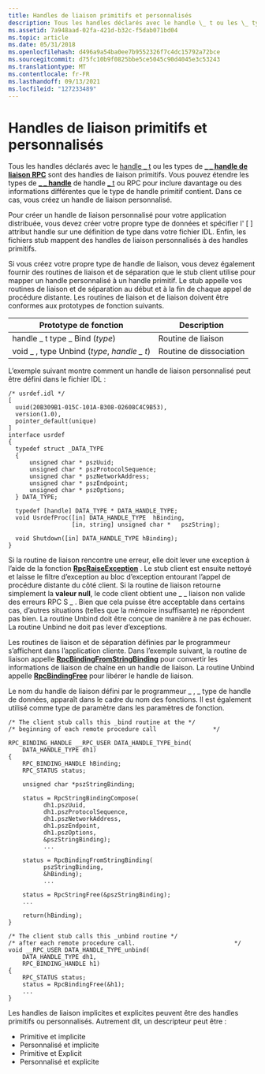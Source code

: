 ```yaml
---
title: Handles de liaison primitifs et personnalisés
description: Tous les handles déclarés avec le handle \_ t ou les \_ types de handle de liaison RPC \_ sont des handles de liaison primitifs.
ms.assetid: 7a948aad-02fa-421d-b32c-f5dab071bd04
ms.topic: article
ms.date: 05/31/2018
ms.openlocfilehash: d496a9a54ba0ee7b9552326f7c4dc15792a72bce
ms.sourcegitcommit: d75fc10b9f0825bbe5ce5045c90d4045e3c53243
ms.translationtype: MT
ms.contentlocale: fr-FR
ms.lasthandoff: 09/13/2021
ms.locfileid: "127233489"
---
```

# <a name="primitive-and-custom-binding-handles"></a>Handles de liaison primitifs et personnalisés

Tous les handles déclarés avec le [handle \_ t](/windows/desktop/Midl/handle-t) ou les types de [**\_ \_ handle de liaison RPC**](rpc-binding-handle.md) sont des handles de liaison primitifs. Vous pouvez étendre les types de [**\_ \_ handle**](rpc-binding-handle.md) de handle [ \_ t](/windows/desktop/Midl/handle-t) ou RPC pour inclure davantage ou des informations différentes que le type de handle primitif contient. Dans ce cas, vous créez un handle de liaison personnalisé.

Pour créer un handle de liaison personnalisé pour votre application distribuée, vous devez créer votre propre type de données et spécifier l' \[ [](/windows/desktop/Midl/handle) \] attribut handle sur une définition de type dans votre fichier IDL. Enfin, les fichiers stub mappent des handles de liaison personnalisés à des handles primitifs.

Si vous créez votre propre type de handle de liaison, vous devez également fournir des routines de liaison et de séparation que le stub client utilise pour mapper un handle personnalisé à un handle primitif. Le stub appelle vos routines de liaison et de séparation au début et à la fin de chaque appel de procédure distante. Les routines de liaison et de liaison doivent être conformes aux prototypes de fonction suivants.



| Prototype de fonction                     | Description       |
|----------------------------------------|-------------------|
| handle \_ t type \_ Bind (*type*)           | Routine de liaison   |
| void \_ , type Unbind (*type*, *handle \_ t*) | Routine de dissociation |



 

L’exemple suivant montre comment un handle de liaison personnalisé peut être défini dans le fichier IDL :

``` syntax
/* usrdef.idl */
[
  uuid(20B309B1-015C-101A-B308-02608C4C9B53),
  version(1.0),
  pointer_default(unique)
]
interface usrdef
{
  typedef struct _DATA_TYPE 
  {
      unsigned char * pszUuid;
      unsigned char * pszProtocolSequence;
      unsigned char * pszNetworkAddress;
      unsigned char * pszEndpoint;
      unsigned char * pszOptions;
  } DATA_TYPE;
 
  typedef [handle] DATA_TYPE * DATA_HANDLE_TYPE;
  void UsrdefProc([in] DATA_HANDLE_TYPE  hBinding,
                  [in, string] unsigned char *   pszString);
 
  void Shutdown([in] DATA_HANDLE_TYPE hBinding);
}
```

Si la routine de liaison rencontre une erreur, elle doit lever une exception à l’aide de la fonction [**RpcRaiseException**](/windows/desktop/api/Rpcdce/nf-rpcdce-rpcraiseexception) . Le stub client est ensuite nettoyé et laisse le filtre d’exception au bloc d’exception entourant l’appel de procédure distante du côté client. Si la routine de liaison retourne simplement la **valeur null**, le code client obtient une \_ \_ liaison non valide des erreurs RPC S \_ . Bien que cela puisse être acceptable dans certains cas, d’autres situations (telles que la mémoire insuffisante) ne répondent pas bien. La routine Unbind doit être conçue de manière à ne pas échouer. La routine Unbind ne doit pas lever d’exceptions.

Les routines de liaison et de séparation définies par le programmeur s’affichent dans l’application cliente. Dans l’exemple suivant, la routine de liaison appelle [**RpcBindingFromStringBinding**](/windows/desktop/api/Rpcdce/nf-rpcdce-rpcbindingfromstringbinding) pour convertir les informations de liaison de chaîne en un handle de liaison. La routine Unbind appelle [**RpcBindingFree**](/windows/desktop/api/Rpcdce/nf-rpcdce-rpcbindingfree) pour libérer le handle de liaison.

Le nom du handle de liaison défini par le programmeur \_ , \_ type de handle de données, apparaît dans le cadre du nom des fonctions. Il est également utilisé comme type de paramètre dans les paramètres de fonction.

``` syntax
/* The client stub calls this _bind routine at the */
/* beginning of each remote procedure call                */
 
RPC_BINDING_HANDLE __RPC_USER DATA_HANDLE_TYPE_bind(
    DATA_HANDLE_TYPE dh1)
{
    RPC_BINDING_HANDLE hBinding;
    RPC_STATUS status;
 
    unsigned char *pszStringBinding;
 
    status = RpcStringBindingCompose(
          dh1.pszUuid,
          dh1.pszProtocolSequence,
          dh1.pszNetworkAddress,
          dh1.pszEndpoint,
          dh1.pszOptions,
          &pszStringBinding);
          ...
 
    status = RpcBindingFromStringBinding(
          pszStringBinding,
          &hBinding);
          ...
 
    status = RpcStringFree(&pszStringBinding); 
    ...
 
    return(hBinding);
}
 
/* The client stub calls this _unbind routine */
/* after each remote procedure call.                            */
void __RPC_USER DATA_HANDLE_TYPE_unbind(
    DATA_HANDLE_TYPE dh1, 
    RPC_BINDING_HANDLE h1)
{
    RPC_STATUS status;
    status = RpcBindingFree(&h1); 
    ...
}
```

Les handles de liaison implicites et explicites peuvent être des handles primitifs ou personnalisés. Autrement dit, un descripteur peut être :

-   Primitive et implicite
-   Personnalisé et implicite
-   Primitive et Explicit
-   Personnalisé et explicite

 

 